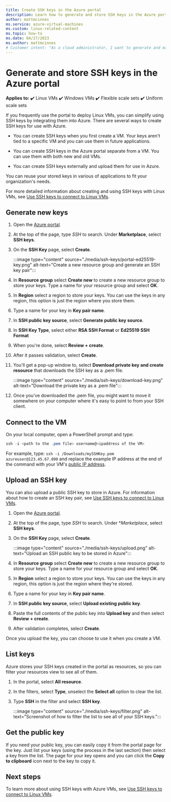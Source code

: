 ```yaml
---
title: Create SSH keys in the Azure portal
description: Learn how to generate and store SSH keys in the Azure portal for connecting the Linux VMs.
author: mattmcinnes
ms.service: azure-virtual-machines
ms.custom: linux-related-content
ms.topic: how-to
ms.date: 04/27/2023
ms.author: mattmcinnes
# Customer intent: "As a cloud administrator, I want to generate and manage SSH keys in the cloud portal, so that I can securely connect to and manage my Linux virtual machines effectively."
---
```


# Generate and store SSH keys in the Azure portal

**Applies to:** :heavy_check_mark: Linux VMs :heavy_check_mark: Windows VMs :heavy_check_mark: Flexible scale sets :heavy_check_mark: Uniform scale sets

If you frequently use the portal to deploy Linux VMs, you can simplify using SSH keys by integrating them into Azure. There are several ways to create SSH keys for use with Azure. 

- You can create SSH keys when you first create a VM. Your keys aren't tied to a specific VM and you can use them in future applications.

- You can create SSH keys in the Azure portal separate from a VM. You can use them with both new and old VMs.

- You can create SSH keys externally and upload them for use in Azure.

You can reuse your stored keys in various of applications to fit your organization's needs. 

For more detailed information about creating and using SSH keys with Linux VMs, see [Use SSH keys to connect to Linux VMs](./linux/ssh-from-windows.md).

## Generate new keys

1. Open the [Azure portal](https://portal.azure.com).

1. At the top of the page, type *SSH* to search. Under **Marketplace**, select **SSH keys**.

1. On the **SSH Key** page, select **Create**.

   :::image type="content" source="./media/ssh-keys/portal-ed25519-key.png" alt-text="Create a new resource group and generate an SSH key pair":::

1. In **Resource group** select **Create new** to create a new resource group to store your keys. Type a name for your resource group and select **OK**.

1. In **Region** select a region to store your keys. You can use the keys in any region, this option is just the region where you store them.

1. Type a name for your key in **Key pair name**.

1. In **SSH public key source**, select **Generate public key source**. 

1. In **SSH Key Type**, select either **RSA SSH Format** or **Ed25519 SSH Format**

1. When you're done, select **Review + create**.

1. After it passes validation, select **Create**.

1. You'll get a pop-up window to, select **Download private key and create resource** that downloads the SSH key as a .pem file.

   :::image type="content" source="./media/ssh-keys/download-key.png" alt-text="Download the private key as a .pem file":::

1. Once you've downloaded the .pem file, you might want to move it somewhere on your computer where it's easy to point to from your SSH client.


## Connect to the VM

On your local computer, open a PowerShell prompt and type:

```powershell
ssh -i <path to the .pem file> username@<ipaddress of the VM>
```

For example, type: `ssh -i /Downloads/mySSHKey.pem azureuser@123.45.67.890` and replace the example IP address at the end of the command with your VM's [public IP address](/azure/virtual-network/ip-services/public-ip-addresses).

## Upload an SSH key

You can also upload a public SSH key to store in Azure. For information about how to create an SSH key pair, see [Use SSH keys to connect to Linux VMs](./linux/ssh-from-windows.md).

1. Open the [Azure portal](https://portal.azure.com).

1. At the top of the page, type *SSH* to search. Under **Marketplace*, select **SSH keys**.

1. On the **SSH Key** page, select **Create**.

   :::image type="content" source="./media/ssh-keys/upload.png" alt-text="Upload an SSH public key to be stored in Azure":::

1. In **Resource group** select **Create new** to create a new resource group to store your keys. Type a name for your resource group and select **OK**.

1. In **Region** select a region to store your keys. You can use the keys in any region, this option is just the region where they're stored.

1. Type a name for your key in **Key pair name**.

1. In **SSH public key source**, select **Upload existing public key**. 

1. Paste the full contents of the public key into **Upload key** and then select **Review + create**.

1. After validation completes, select **Create**. 

Once you upload the key, you can choose to use it when you create a VM.

## List keys

Azure stores your SSH keys created in the portal as resources, so you can filter your resources view to see all of them.

1. In the portal, select **All resource**.
1. In the filters, select **Type**, unselect the **Select all** option to clear the list.
1. Type **SSH** in the filter and select **SSH key**.

   :::image type="content" source="./media/ssh-keys/filter.png" alt-text="Screenshot of how to filter the list to see all of your SSH keys.":::

## Get the public key

If you need your public key, you can easily copy it from the portal page for the key. Just list your keys (using the process in the last section) then select a key from the list. The page for your key opens and you can click the **Copy to clipboard** icon next to the key to copy it.

## Next steps

To learn more about using SSH keys with Azure VMs, see [Use SSH keys to connect to Linux VMs](./linux/ssh-from-windows.md).
